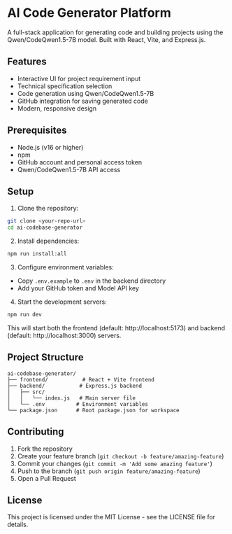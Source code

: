 # AI Code Generator Platform

A full-stack application for generating code and building projects using the Qwen/CodeQwen1.5-7B model. Built with React, Vite, and Express.js.

## Features

- Interactive UI for project requirement input
- Technical specification selection
- Code generation using Qwen/CodeQwen1.5-7B
- GitHub integration for saving generated code
- Modern, responsive design

## Prerequisites

- Node.js (v16 or higher)
- npm
- GitHub account and personal access token
- Qwen/CodeQwen1.5-7B API access

## Setup

1. Clone the repository:
```bash
git clone <your-repo-url>
cd ai-codebase-generator
```

2. Install dependencies:
```bash
npm run install:all
```

3. Configure environment variables:
- Copy `.env.example` to `.env` in the backend directory
- Add your GitHub token and Model API key

4. Start the development servers:
```bash
npm run dev
```

This will start both the frontend (default: http://localhost:5173) and backend (default: http://localhost:3000) servers.

## Project Structure

```
ai-codebase-generator/
├── frontend/           # React + Vite frontend
├── backend/           # Express.js backend
│   ├── src/
│   │   └── index.js   # Main server file
│   └── .env          # Environment variables
└── package.json      # Root package.json for workspace
```

## Contributing

1. Fork the repository
2. Create your feature branch (`git checkout -b feature/amazing-feature`)
3. Commit your changes (`git commit -m 'Add some amazing feature'`)
4. Push to the branch (`git push origin feature/amazing-feature`)
5. Open a Pull Request

## License

This project is licensed under the MIT License - see the LICENSE file for details.
